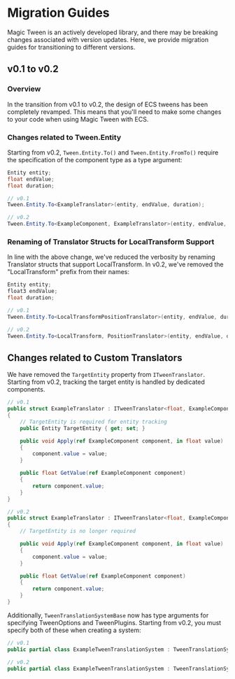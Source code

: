 # Migration Guides

Magic Tween is an actively developed library, and there may be breaking changes associated with version updates. Here, we provide migration guides for transitioning to different versions.

## v0.1 to v0.2

### Overview

In the transition from v0.1 to v0.2, the design of ECS tweens has been completely revamped. This means that you'll need to make some changes to your code when using Magic Tween with ECS.

### Changes related to Tween.Entity

Starting from v0.2, `Tween.Entity.To()` and `Tween.Entity.FromTo()` require the specification of the component type as a type argument:

```cs
Entity entity;
float endValue;
float duration;

// v0.1
Tween.Entity.To<ExampleTranslator>(entity, endValue, duration);

// v0.2
Tween.Entity.To<ExampleComponent, ExampleTranslator>(entity, endValue, duration);
```

### Renaming of Translator Structs for LocalTransform Support

In line with the above change, we've reduced the verbosity by renaming Translator structs that support LocalTransform. In v0.2, we've removed the "LocalTransform" prefix from their names:

```cs
Entity entity;
float3 endValue;
float duration;

// v0.1
Tween.Entity.To<LocalTransformPositionTranslator>(entity, endValue, duration);

// v0.2
Tween.Entity.To<LocalTransform, PositionTranslator>(entity, endValue, duration);
```

## Changes related to Custom Translators

We have removed the `TargetEntity` property from `ITweenTranslator`. Starting from v0.2, tracking the target entity is handled by dedicated components.

```cs
// v0.1
public struct ExampleTranslator : ITweenTranslator<float, ExampleComponent>
{
    // TargetEntity is required for entity tracking
    public Entity TargetEntity { get; set; }

    public void Apply(ref ExampleComponent component, in float value)
    {
        component.value = value;
    }

    public float GetValue(ref ExampleComponent component)
    {
        return component.value;
    }
}

// v0.2
public struct ExampleTranslator : ITweenTranslator<float, ExampleComponent>
{
    // TargetEntity is no longer required

    public void Apply(ref ExampleComponent component, in float value)
    {
        component.value = value;
    }

    public float GetValue(ref ExampleComponent component)
    {
        return component.value;
    }
}
```

Additionally, `TweenTranslationSystemBase` now has type arguments for specifying TweenOptions and TweenPlugins. Starting from v0.2, you must specify both of these when creating a system:

```csharp
// v0.1
public partial class ExampleTweenTranslationSystem : TweenTranslationSystemBase<float, ExampleComponent, ExampleTranslator> { }

// v0.2
public partial class ExampleTweenTranslationSystem : TweenTranslationSystemBase<float, NoOptions, FloatTweenPlugins, ExampleComponent, ExampleTranslator> { }
```